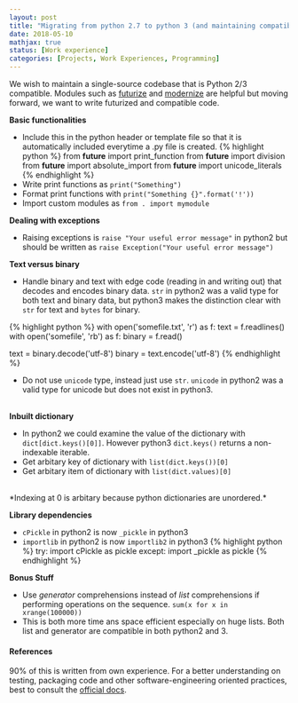 ```yaml
---
layout: post
title: "Migrating from python 2.7 to python 3 (and maintaining compatibility)"
date: 2018-05-10
mathjax: true
status: [Work experience]
categories: [Projects, Work Experiences, Programming]
---
```


We wish to maintain a single-source codebase that is Python 2/3 compatible. Modules such as [futurize](http://python-future.org/automatic_conversion.html) and [modernize](https://python-modernize.readthedocs.org/en/latest/) are helpful but moving forward, we want to write futurized and compatible code.

**Basic functionalities**
<br>
* Include this in the python header or template file so that it is automatically included everytime a .py file is created. 
{% highlight python %}
from __future__ import print_function
from __future__ import division
from __future__ import absolute_import
from __future__ import unicode_literals
{% endhighlight %}
* Write print functions as `print("Something")`
* Format print functions with `print("Something {}".format('!'))`
* Import custom modules as `from . import mymodule`

**Dealing with exceptions**
* Raising exceptions is `raise "Your useful error message"` in python2 but should be written as `raise Exception("Your useful error message")` 

**Text versus binary**
* Handle binary and text with edge code (reading in and writing out) that decodes and encodes binary data. `str` in python2 was a valid type for both text and binary data, but python3 makes the distinction clear with `str` for text and `bytes` for binary.

{% highlight python %}
with open('somefile.txt', 'r') as f:
  text = f.readlines()
with open('somefile', 'rb') as f:
  binary = f.read()

text = binary.decode('utf-8')
binary = text.encode('utf-8')
{% endhighlight %}

* Do not use `unicode` type, instead just use `str`. `unicode` in python2 was a valid type for unicode but does not exist in python3. 
<br><br>

**Inbuilt dictionary**
* In python2 we could examine the value of the dictionary with `dict[dict.keys()[0]]`. However python3 `dict.keys()` returns a non-indexable iterable.
* Get arbitary key of dictionary with `list(dict.keys())[0]`
* Get arbitary item of dictionary with `list(dict.values)[0]`
<br>
*Indexing at 0 is arbitary because python dictionaries are unordered.*

**Library dependencies**
* `cPickle` in python2 is now `_pickle` in python3
* `importlib` in python2 is now `importlib2` in python3
{% highlight python %}
try:
  import cPickle as pickle
except:
  import _pickle as pickle
{% endhighlight %}

**Bonus Stuff**
* Use *generator* comprehensions instead of *list* comprehensions if performing operations on the sequence. 
`sum(x for x in xrange(100000))`
* This is both more time ans space efficient especially on huge lists. Both list and generator are compatible in both python2 and 3.

#### References 
90% of this is written from own experience. For a better understanding on testing, packaging code and other software-engineering oriented practices, best to consult the [official docs](https://python-modernize.readthedocs.org/en/latest/).

